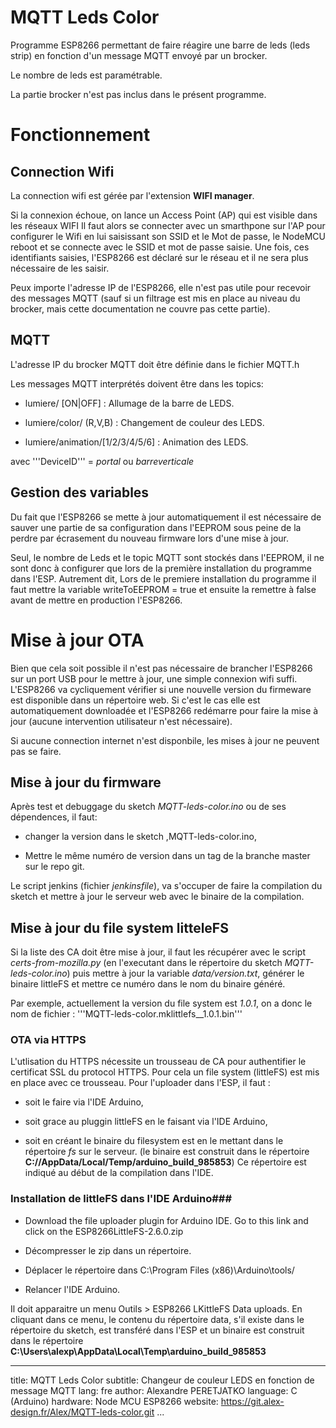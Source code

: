 # MQTT Leds Color #
Programme ESP8266 permettant de faire réagire une barre de leds (leds strip) en fonction d'un message MQTT envoyé par un brocker.

Le nombre de leds est paramétrable.

La partie brocker n'est pas inclus dans le présent programme.


# Fonctionnement #
## Connection Wifi ##
La connection wifi est gérée par l'extension **WIFI manager**.

Si la connexion échoue, on lance un Access Point (AP) qui est visible dans les réseaux WIFI
Il faut alors se connecter avec un smarthpone sur l'AP pour configurer le Wifi en lui saisissant son SSID et le Mot de passe, 
le NodeMCU reboot et se connecte avec le SSID et mot de passe saisie. Une fois, ces identifiants saisies, l'ESP8266 est déclaré
sur le réseau et il ne sera plus nécessaire de les saisir.

Peux importe l'adresse IP de l'ESP8266, elle n'est pas utile pour recevoir des messages MQTT (sauf si un filtrage est mis
en place au niveau du brocker, mais cette documentation ne couvre pas cette partie).

## MQTT ##
L'adresse IP du brocker MQTT doit être définie dans le fichier MQTT.h

Les messages MQTT interprétés doivent être dans les topics:

- lumiere/<DeviceID> [ON|OFF]                : Allumage de la barre de LEDS.

- lumiere/color/<DeviceID> (R,V,B)           : Changement de couleur des LEDS.

- lumiere/animation/<DeviceID>[1/2/3/4/5/6]  : Animation des LEDS.

avec '''DeviceID''' = *portal* ou *barreverticale*


## Gestion des variables ##
Du fait que l'ESP8266 se mette à jour automatiquement il est nécessaire de sauver une partie de sa 
configuration dans l'EEPROM sous peine de la perdre par écrasement du nouveau firmware lors d'une mise à jour.

Seul, le nombre de Leds et le topic MQTT sont stockés dans l'EEPROM, il ne sont donc à configurer que lors
de la première installation du programme  dans l'ESP. 
Autrement dit, Lors de le premiere installation du programme il faut mettre la variable 
writeToEEPROM = true et ensuite la remettre à false avant de mettre en production l'ESP8266.



# Mise à jour OTA #
Bien que cela soit possible il n'est pas nécessaire de brancher l'ESP8266 sur un port USB pour le mettre à jour, 
une simple connexion wifi suffi. L'ESP8266 va cycliquement vérifier si une nouvelle version du firmeware est disponible 
dans un répertoire web. Si c'est le cas elle est automatiquement downloadée et l'ESP8266 redémarre pour faire la mise à 
jour (aucune intervention utilisateur n'est nécessaire).

Si aucune connection internet n'est disponbile, les mises à jour ne peuvent pas se faire.


## Mise à jour du firmware ##
Après test et debuggage du sketch *MQTT-leds-color.ino* ou de ses dépendences, il faut:

- changer la version dans le sketch ,MQTT-leds-color.ino,

- Mettre le même numéro de version dans un tag de la branche master sur le repo git.

Le script jenkins (fichier *jenkinsfile*), va s'occuper de faire la compilation du sketch et mettre à jour le 
serveur web avec le binaire de la compilation.


## Mise à jour du file system litteleFS ##
Si la liste des CA doit être mise à jour, il faut les récupérer avec le script *certs-from-mozilla.py* (en 
l'executant dans le répertoire du sketch *MQTT-leds-color.ino*) puis mettre à jour la variable 
*data/version.txt*, générer le binaire littleFS et mettre ce numéro dans le nom du binaire généré.

Par exemple, actuellement la version du file system est *1.0.1*, on a donc le nom de fichier :
'''MQTT-leds-color.mklittlefs__1.0.1.bin'''



### OTA via HTTPS ###
L'utlisation du HTTPS nécessite un trousseau de CA pour authentifier le certificat SSL du protocol HTTPS.
Pour cela un file system (littleFS) est mis en place avec ce trousseau. Pour l'uploader dans l'ESP, il faut :
* soit le faire via l'IDE Arduino,

* soit grace au pluggin littleFS en le faisant via l'IDE Arduino,

* soit en créant le binaire du filesystem est en le mettant dans le répertoire *fs* sur le serveur.
(le binaire est construit dans le répertoire **C:/<Users>/AppData/Local/Temp/arduino_build_985853**) Ce répertoire est indiqué au début de la compilation dans l'IDE.


### Installation de littleFS dans l'IDE Arduino###

* Download the file uploader plugin for Arduino IDE. Go to this link and click on the ESP8266LittleFS-2.6.0.zip

* Décompresser le zip dans un répertoire.

* Déplacer le répertoire dans C:\Program Files (x86)\Arduino\tools/

* Relancer l'IDE Arduino.

Il doit apparaitre un menu Outils > ESP8266 LKittleFS Data uploads. En cliquant dans ce menu, le contenu du répertoire data, s'il existe dans le répertoire du sketch, est transféré dans l'ESP et un binaire est construit dans le répertoire **C:\Users\alexp\AppData\Local\Temp\arduino_build_985853**






---
title: MQTT Leds Color
subtitle: Changeur de couleur LEDS en fonction de message MQTT
lang: fre
author: Alexandre PERETJATKO
language: C (Arduino)
hardware: Node MCU ESP8266
website: https://git.alex-design.fr/Alex/MQTT-leds-color.git
...